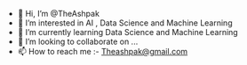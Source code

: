 - 👋 Hi, I’m @TheAshpak
- 👀 I’m interested in AI , Data Science and Machine Learning
- 🌱 I’m currently learning Data Science and Machine Learning
- 💞️ I’m looking to collaborate on ...
- 📫 How to reach me :- Theashpak@gmail.com
